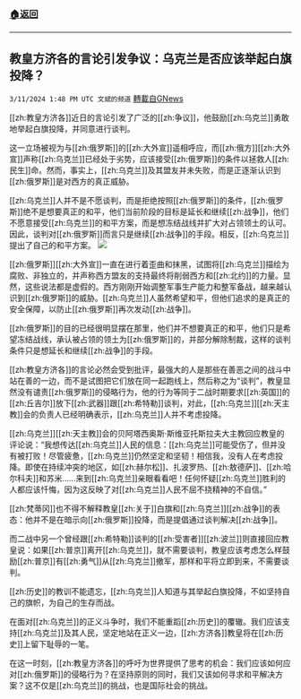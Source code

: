###  [:house:返回](README.md)
---


## 教皇方济各的言论引发争议：乌克兰是否应该举起白旗投降？
`3/11/2024 1:48 PM UTC 文斌的频道` [轉載自GNews](https://gnews.org/articles/2384555)

[[zh:教皇方济各]]近日的言论引发了广泛的[[zh:争议]]，他鼓励[[zh:乌克兰]]勇敢地举起白旗投降，并同意进行谈判。

这一立场被视为与[[zh:俄罗斯]]的[[zh:大外宣]]遥相呼应，而[[zh:俄方]][[zh:大外宣]]声称[[zh:乌克兰]]已经处于劣势，应该接受[[zh:俄罗斯]]的条件以拯救人[[zh:民生]]命。然而，事实上，[[zh:乌克兰]]及其盟友并未失败，而是正逐渐认识到[[zh:俄罗斯]]是对西方的真正威胁。

[[zh:乌克兰]]人并不是不愿谈判，而是拒绝按照[[zh:俄罗斯]]的条件，[[zh:俄罗斯]]绝不是想要真正的和平，他们当前阶段的目标是延长和继续[[zh:战争]]，他们不愿意接受[[zh:乌克兰]]的和平方案，而是想冻结战线并扩大对占领领土的认可。因此，谈判对[[zh:俄罗斯]]而言只是继续[[zh:战争]]的手段。相反，[[zh:乌克兰]]提出了自己的和平方案。
![](ipfs://QmPk3NHfiVWBcc6SEZfT1Wz8kWLdwyboxbQZ6KB1NxnPPM?.png)


[[zh:俄罗斯]][[zh:大外宣]]一直在进行着歪曲和抹黑，试图将[[zh:乌克兰]]描绘为腐败、非独立的，并声称西方盟友的支持最终将削弱西方和[[zh:北约]]的力量。显然，这些说法都是虚假的。西方刚刚开始调整军事生产能力和整军备战，越来越认识到[[zh:俄罗斯]]的威胁。[[zh:乌克兰]]人虽然希望和平，但他们追求的是真正的安全保障，以防止[[zh:俄罗斯]]再次发动[[zh:战争]]。

[[zh:俄罗斯]]的目的已经很明显摆在那里，他们并不想要真正的和平，他们只是希望冻结战线，承认被占领的领土为[[zh:俄罗斯]]的，并部分解除制裁，这样的谈判条件只是想延长和继续[[zh:战争]]的手段。

[[zh:教皇方济各]]的言论必然会受到批评，最强大的人是那些在善恶之间的战斗中站在善的一边，而不是试图把它们放在同一起跑线上，然后称之为“谈判”，教皇显然没有谴责[[zh:俄罗斯]]的侵略行为，他的行为等同于二战时期要求[[zh:英国]]的[[zh:丘吉尔]]放下[[zh:武器]]跟[[zh:希特勒]]谈判，对此，[[zh:乌克兰]][[zh:天主教]]会的负责人已经明确表示，[[zh:乌克兰]]人并不考虑投降。

[[zh:乌克兰]][[zh:天主教]]会的贝阿塔西奥斯·斯维亚托斯拉夫大主教回应教皇的评论说：“我想传达[[zh:乌克兰]]人民的信息：[[zh:乌克兰]]可能受伤了，但并没有被打败！尽管疲惫，[[zh:乌克兰]]仍然坚定和坚韧！相信我，没有人在考虑投降。即使在持续冲突的地区，如[[zh:赫尔松]]、扎波罗热、[[zh:敖德萨]]、[[zh:哈尔科夫]]和苏米......来到[[zh:乌克兰]]亲眼看看吧！任何怀疑[[zh:乌克兰]]胜利的人都应该忏悔，因为这反映了对[[zh:乌克兰]]人民不屈不挠精神的不自信。”

[[zh:梵蒂冈]]也不得不解释教皇[[zh:关于]]白旗和[[zh:乌克兰]][[zh:战争]]的表态：他并不是在暗示向[[zh:俄罗斯]]投降，而是提倡通过谈判解决[[zh:战争]]。

而二战中另一个曾经跟[[zh:希特勒]]谈判的[[zh:受害者]][[zh:波兰]]则直接回应教皇说：如果[[zh:普京]]离开[[zh:乌克兰]]，就不需要谈判，教皇应该考虑怎么样鼓励[[zh:普京]]有[[zh:勇气]]从[[zh:乌克兰]]撤军，那样和平将立即到来，不需要谈判。

[[zh:历史]]的教训不能遗忘，[[zh:乌克兰]]人知道与其举起白旗投降，不如坚持自己的旗帜，为自己的生存而战。

在面对[[zh:乌克兰]]的正义斗争时，我们不能重蹈[[zh:历史]]的覆辙。我们应该支持[[zh:乌克兰]]及其人民，坚定地站在正义一边，[[zh:方济各]]教皇将在[[zh:历史]]上留下耻辱的一笔。

在这一时刻，[[zh:教皇方济各]]的呼吁为世界提供了思考的机会：我们应该如何应对[[zh:俄罗斯]]的侵略行为？在坚持原则的同时，我们又该如何寻求和平解决方案？这不仅是[[zh:乌克兰]]的挑战，也是国际社会的挑战。
